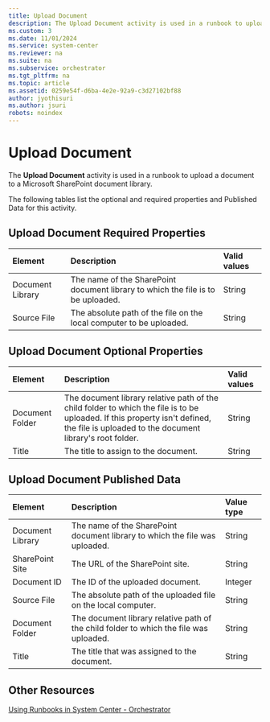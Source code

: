 ```yaml
---
title: Upload Document
description: The Upload Document activity is used in a runbook to upload a document to a Microsoft SharePoint document library.
ms.custom: 3
ms.date: 11/01/2024
ms.service: system-center
ms.reviewer: na
ms.suite: na
ms.subservice: orchestrator
ms.tgt_pltfrm: na
ms.topic: article
ms.assetid: 0259e54f-d6ba-4e2e-92a9-c3d27102bf88
author: jyothisuri
ms.author: jsuri
robots: noindex
---
```

# Upload Document

The **Upload Document** activity is used in a runbook to upload a document to a Microsoft SharePoint document library.

The following tables list the optional and required properties and Published Data for this activity.

## Upload Document Required Properties

| **Element**   | **Description**   | **Valid values** |
|:---|:---|:---|
| Document Library | The name of the SharePoint document library to which the file is to be uploaded. | String   |
| Source File   | The absolute path of the file on the local computer to be uploaded.   | String   |

## Upload Document Optional Properties

| **Element**   | **Description**   | **Valid values** |
|:---|:---|:---|
| Document Folder | The document library relative path of the child folder to which the file is to be uploaded. If this property isn't defined, the file is uploaded to the document library's root folder. | String   |
| Title   | The title to assign to the document.   | String   |

## Upload Document Published Data

| **Element**   | **Description**   | **Value type** |
|:---|:---|:---|
| Document Library | The name of the SharePoint document library to which the file was uploaded.   | String   |
| SharePoint Site  | The URL of the SharePoint site.   | String   |
| Document ID   | The ID of the uploaded document.   | Integer   |
| Source File   | The absolute path of the uploaded file on the local computer.   | String   |
| Document Folder  | The document library relative path of the child folder to which the file was uploaded. | String   |
| Title   | The title that was assigned to the document.   | String   |

## Other Resources

[Using Runbooks in System Center - Orchestrator](design-and-build-runbooks.md)
